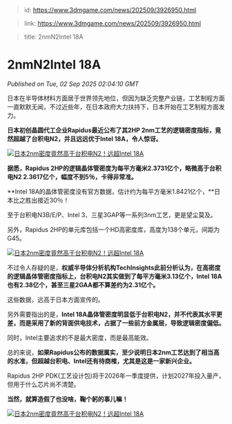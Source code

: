 > id: https://www.3dmgame.com/news/202509/3926950.html

> link: https://www.3dmgame.com/news/202509/3926950.html

> title: 2nmN2Intel 18A

# 2nmN2Intel 18A
_Published on Tue, 02 Sep 2025 02:04:10 GMT_

日本在半导体材料方面居于世界领先地位，但因为缺乏完整产业链，工艺制程方面一直默默无闻，不过近些年，在日本政府大力扶持下，日本开始在工艺制程方面发力。

**日本初创晶圆代工企业Rapidus最近公布了其2HP 2nm工艺的逻辑密度指标，竟然超越了台积电N2，并且远远优于Intel 18A，令人惊讶。**

[![日本2nm密度竟然高于台积电N2！远超Intel 18A](https://img.3dmgame.com/uploads/images/xiaz/20250902/1756778594_911131.jpg)](https://img1.mydrivers.com/img/20250902/b0d4e866617e414f9cff680d88d239d7.jpg)

**据悉，Rapidus 2HP的逻辑晶体管密度为每平方毫米2.3731亿个，略微高于台积电N2 2.3617亿个，幅度不到5％，卡得非常准。**

**Intel 18A的晶体管密度没有官方数据，估计约为每平方毫米1.8421亿个，**日本比之胜出接近30％！

至于台积电N3B/E/P、Intel 3、三星3GAP等一系列3nm工艺，更是望尘莫及。

另外，Rapidus 2HP的单元库包括一个HD高密度库，高度为138个单元，间距为G45。

[![日本2nm密度竟然高于台积电N2！远超Intel 18A](https://img.3dmgame.com/uploads/images/xiaz/20250902/1756778594_812846.jpg)](https://img1.mydrivers.com/img/20250902/9f2ea9310c89476e83954b0230ca25b5.jpg)

不过令人存疑的是，**权威半导体分析机构TechInsights此前分析认为，在高密度的逻辑晶体管密度指标上，台积电N2其实做到了每平方毫米3.13亿个，Intel 18A也有2.38亿个，甚至三星2GAA都不算差约为2.31亿个。**

这些数据，远高于日本方面宣传的。

另外需要指出的是，**Intel 18A晶体管密度明显低于台积电N2，并不代表其水平更差，而是采用了新的背面供电技术，占据了一些前方金属层，导致逻辑密度偏低。**

同时，Intel主要追求的不是最大密度，而是最高能效。

总的来说，**如果Rapidus公布的数据属实，至少说明日本2nm工艺达到了相当高的水准，但超越台积电、Intel还有待商榷，尤其是这是一家新兴企业。**

Rapidus 2HP PDK(工艺设计包)将于2026年一季度提供，计划2027年投入量产，但用于什么芯片尚不清楚。

**当然，就算造假了也没啥，鞠个躬的事儿嘛！**

[![日本2nm密度竟然高于台积电N2！远超Intel 18A](https://img.3dmgame.com/uploads/images/xiaz/20250902/1756778594_421891.jpg)](https://img1.mydrivers.com/img/20250902/8fa7004e1121429387bdb7215e910245.jpg)
